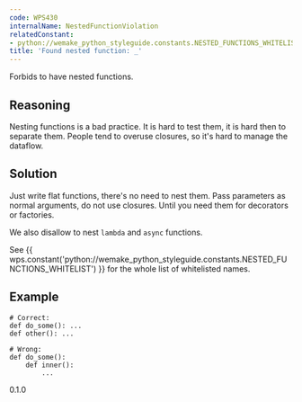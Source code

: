 ```yaml
---
code: WPS430
internalName: NestedFunctionViolation
relatedConstant:
- python://wemake_python_styleguide.constants.NESTED_FUNCTIONS_WHITELIST
title: 'Found nested function: _'
---
```


Forbids to have nested functions.

## Reasoning
Nesting functions is a bad practice. It is hard to test them, it is
hard then to separate them. People tend to overuse closures, so it's
hard to manage the dataflow.

## Solution
Just write flat functions, there's no need to nest them. Pass
parameters as normal arguments, do not use closures. Until you need
them for decorators or factories.

We also disallow to nest `lambda` and `async` functions.

See {{ wps.constant('python://wemake_python_styleguide.constants.NESTED_FUNCTIONS_WHITELIST') }}
for the whole list of whitelisted names.

## Example

    # Correct:
    def do_some(): ...
    def other(): ...
    
    # Wrong:
    def do_some():
        def inner():
            ...

<div class="versionadded">

0.1.0

</div>